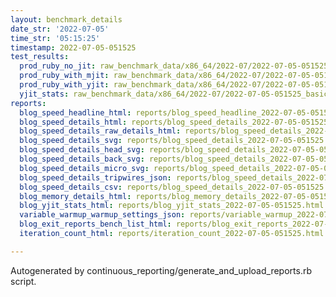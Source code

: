 ```yaml
---
layout: benchmark_details
date_str: '2022-07-05'
time_str: '05:15:25'
timestamp: 2022-07-05-051525
test_results:
  prod_ruby_no_jit: raw_benchmark_data/x86_64/2022-07/2022-07-05-051525_basic_benchmark_prod_ruby_no_jit.json
  prod_ruby_with_mjit: raw_benchmark_data/x86_64/2022-07/2022-07-05-051525_basic_benchmark_prod_ruby_with_mjit.json
  prod_ruby_with_yjit: raw_benchmark_data/x86_64/2022-07/2022-07-05-051525_basic_benchmark_prod_ruby_with_yjit.json
  yjit_stats: raw_benchmark_data/x86_64/2022-07/2022-07-05-051525_basic_benchmark_yjit_stats.json
reports:
  blog_speed_headline_html: reports/blog_speed_headline_2022-07-05-051525.html
  blog_speed_details_html: reports/blog_speed_details_2022-07-05-051525.html
  blog_speed_details_raw_details_html: reports/blog_speed_details_2022-07-05-051525.raw_details.html
  blog_speed_details_svg: reports/blog_speed_details_2022-07-05-051525.svg
  blog_speed_details_head_svg: reports/blog_speed_details_2022-07-05-051525.head.svg
  blog_speed_details_back_svg: reports/blog_speed_details_2022-07-05-051525.back.svg
  blog_speed_details_micro_svg: reports/blog_speed_details_2022-07-05-051525.micro.svg
  blog_speed_details_tripwires_json: reports/blog_speed_details_2022-07-05-051525.tripwires.json
  blog_speed_details_csv: reports/blog_speed_details_2022-07-05-051525.csv
  blog_memory_details_html: reports/blog_memory_details_2022-07-05-051525.html
  blog_yjit_stats_html: reports/blog_yjit_stats_2022-07-05-051525.html
  variable_warmup_warmup_settings_json: reports/variable_warmup_2022-07-05-051525.warmup_settings.json
  blog_exit_reports_bench_list_html: reports/blog_exit_reports_2022-07-05-051525.bench_list.html
  iteration_count_html: reports/iteration_count_2022-07-05-051525.html

---
```

Autogenerated by continuous_reporting/generate_and_upload_reports.rb script.
